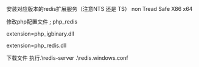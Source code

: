 安装对应版本的redis扩展服务（注意NTS 还是 TS） non Tread Safe X86 x64

修改php配置文件
; php_redis

extension=php_igbinary.dll

extension=php_redis.dll


下载文件  执行.\redis-server .\redis.windows.conf